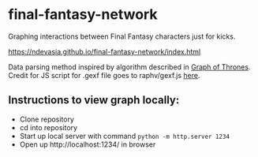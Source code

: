 # final-fantasy-network
Graphing interactions between Final Fantasy characters just for kicks.

https://ndevasia.github.io/final-fantasy-network/index.html

Data parsing method inspired by algorithm described in [Graph of Thrones](https://www.lyonwj.com/2016/06/26/graph-of-thrones-neo4j-social-network-analysis/). Credit for JS script for .gexf file goes to raphv/gexf.js [here](https://github.com/raphv/gexf-js). 


## Instructions to view graph locally:
- Clone repository
- cd into repository
- Start up local server with command `python -m http.server 1234`
- Open up http://localhost:1234/ in browser
